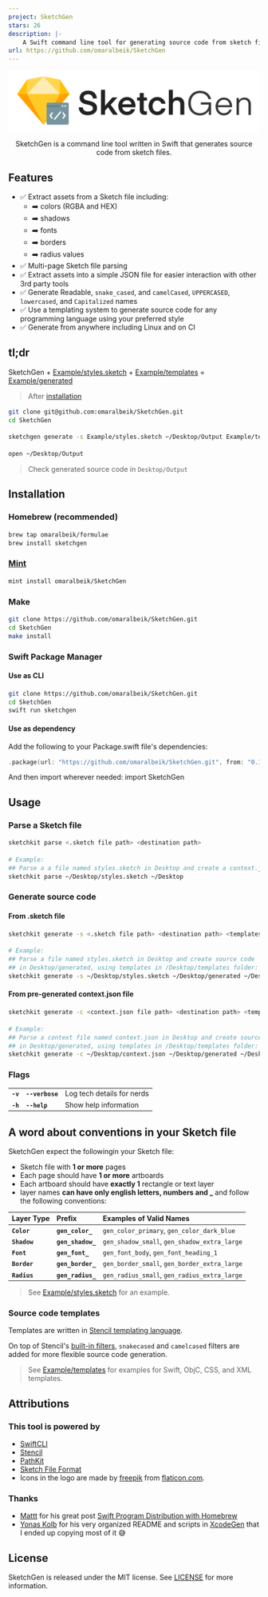 ```yaml
---
project: SketchGen
stars: 26
description: |-
    A Swift command line tool for generating source code from sketch files
url: https://github.com/omaralbeik/SketchGen
---
```


<p align="center">
  <img src="https://raw.githubusercontent.com/omaralbeik/SketchGen/master/Assets/logo.svg?sanitize=true" title="SketchGen">
</p>

<p align="center">SketchGen is a command line tool written in Swift that generates source code from sketch files.</p>

## Features

- ✅ Extract assets from a Sketch file including:
  - ➡️ colors (RGBA and HEX)
  - ➡️ shadows
  - ➡️ fonts
  - ➡️ borders
  - ➡️ radius values
- ✅ Multi-page Sketch file parsing
- ✅ Extract assets into a simple JSON file for easier interaction with other 3rd party tools
- ✅ Generate Readable, `snake_cased`, and `camelCased`, `UPPERCASED`, `lowercased`, and `Capitalized` names
- ✅ Use a templating system to generate source code for any programming language using your preferred style
- ✅ Generate from anywhere including Linux and on CI

## tl;dr

SketchGen + [Example/styles.sketch](https://github.com/omaralbeik/SketchGen/blob/master/Example/styles.sketch) + [Example/templates](https://github.com/omaralbeik/SketchGen/tree/master/Example/templates) = [Example/generated](https://github.com/omaralbeik/SketchGen/tree/master/Example/generated)

> After [installation](#installation)

```sh
git clone git@github.com:omaralbeik/SketchGen.git
cd SketchGen

sketchgen generate -s Example/styles.sketch ~/Desktop/Output Example/templates -v

open ~/Desktop/Output
```

> Check generated source code in `Desktop/Output`

## Installation

### Homebrew (recommended)

```sh
brew tap omaralbeik/formulae
brew install sketchgen
```

### [Mint](https://github.com/yonaskolb/Mint)

```sh
mint install omaralbeik/SketchGen
```

### Make

```sh
git clone https://github.com/omaralbeik/SketchGen.git
cd SketchGen
make install
```

### Swift Package Manager

#### Use as CLI

```sh
git clone https://github.com/omaralbeik/SketchGen.git
cd SketchGen
swift run sketchgen
```

#### Use as dependency

Add the following to your Package.swift file's dependencies:

```swift
.package(url: "https://github.com/omaralbeik/SketchGen.git", from: "0.1.0"),
```

And then import wherever needed: import SketchGen

## Usage

### Parse a Sketch file

```sh
sketchkit parse <.sketch file path> <destination path>

# Example:
## Parse a a file named styles.sketch in Desktop and create a context.json in Desktop
sketchkit parse ~/Desktop/styles.sketch ~/Desktop
```

### Generate source code

#### From .sketch file

```sh
sketchkit generate -s <.sketch file path> <destination path> <templates folder path>

# Example:
## Parse a file named styles.sketch in Desktop and create source code
## in Desktop/generated, using templates in /Desktop/templates folder:
sketchkit generate -s ~/Desktop/styles.sketch ~/Desktop/generated ~/Desktop/templates
```

#### From pre-generated context.json file

```sh
sketchkit generate -c <context.json file path> <destination path> <templates folder path>

# Example:
## Parse a context file named context.json in Desktop and create source code
## in Desktop/generated, using templates in /Desktop/templates folder:
sketchkit generate -c ~/Desktop/context.json ~/Desktop/generated ~/Desktop/templates
```

### Flags

|          |                 |                            |
|:---------|:----------------|:---------------------------|
| **`-v`** | **`--verbose`** | Log tech details for nerds |
| **`-h`** | **`--help`**    | Show help information      |

## A word about conventions in your Sketch file

SketchGen expect the followingin your Sketch file:

- Sketch file with **1 or more** pages
- Each page should have **1 or more** artboards
- Each artboard should have **exactly 1** rectangle or text layer
- layer names **can have only english letters, numbers and _** and follow the following conventions:

| Layer Type   | Prefix            | Examples of Valid Names                      |
|:-------------|:------------------|:---------------------------------------------|
| **`Color`**  | **`gen_color_`**  | `gen_color_primary`, `gen_color_dark_blue`   |
| **`Shadow`** | **`gen_shadow_`** | `gen_shadow_small`, `gen_shadow_extra_large` |
| **`Font`**   | **`gen_font_`**   | `gen_font_body`, `gen_font_heading_1`        |
| **`Border`** | **`gen_border_`** | `gen_border_small`, `gen_border_extra_large` |
| **`Radius`** | **`gen_radius_`** | `gen_radius_small`, `gen_radius_extra_large` |

> See [Example/styles.sketch](https://github.com/omaralbeik/SketchGen/blob/master/Example/styles.sketch) for an example.

### Source code templates

Templates are written in [Stencil templating language](https://github.com/stencilproject/Stencil).

On top of Stencil's [built-in filters](http://stencil.fuller.li/en/latest/builtins.html#built-in-filters), `snakecased` and `camelcased` filters are added for more flexible source code generation.

> See [Example/templates](https://github.com/omaralbeik/SketchGen/tree/master/Example/templates) for examples for Swift, ObjC, CSS, and XML templates.

## Attributions

### This tool is powered by

- [SwiftCLI](https://github.com/jakeheis/SwiftCLI)
- [Stencil](https://github.com/stencilproject/Stencil)
- [PathKit](https://github.com/kylef/PathKit)
- [Sketch File Format](https://github.com/sketch-hq/sketch-file-format)
- Icons in the logo are made by [freepik](https://www.flaticon.com/authors/freepik) from [flaticon.com](https://www.flaticon.com).

### Thanks

- [Mattt](https://twitter.com/mattt) for his great post [Swift Program Distribution with Homebrew](https://nshipster.com/homebrew/)
- [Yonas Kolb](https://github.com/yonaskolb) for his very organized README and scripts in [XcodeGen](https://github.com/yonaskolb/XcodeGen) that I ended up copying most of it 😅

## License

SketchGen is released under the MIT license. See [LICENSE](https://github.com/omaralbeik/SketchGen/blob/master/LICENSE) for more information.

